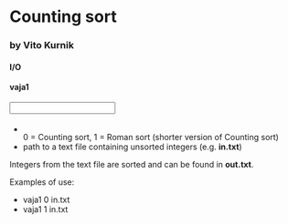 # Counting sort
### by Vito Kurnik
#### I/O
**vaja1** **<option>** **<input file>**
 - **<option>** 0 = Counting sort, 1 = Roman sort (shorter version of Counting sort)
 - **<vhodna datoteka>** path to a text file containing unsorted integers (e.g. **in.txt**)
 
Integers from the text file are sorted and can be found in **out.txt**.

Examples of use:
 - vaja1 0 in.txt
 - vaja1 1 in.txt